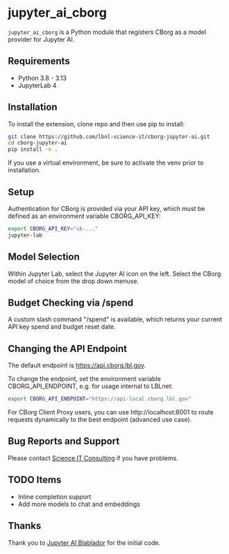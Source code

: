 # jupyter_ai_cborg

`jupyter_ai_cborg` is a Python module that registers CBorg as a model provider for Jupyter AI.

## Requirements

- Python 3.8 - 3.13
- JupyterLab 4

## Installation

To install the extension, clone repo and then use pip to install:

```bash
git clone https://github.com/lbnl-science-it/cborg-jupyter-ai.git
cd cborg-jupyter-ai
pip install -e .
```

If you use a virtual environment, be sure to activate the venv prior to installation.

## Setup

Authentication for CBorg is provided via your API key, which must be defined as an environment variable CBORG_API_KEY:

```bash
export CBORG_API_KEY="sk-..."
jupyter-lab
```

## Model Selection

Within Jupyter Lab, select the Jupyter AI icon on the left. Select the CBorg model of choice from the drop down menuse.

## Budget Checking via /spend

A custom slash command "/spend" is available, which returns your current API key spend and budget reset date.

## Changing the API Endpoint

The default endpoint is https://api.cborg.lbl.gov.

To change the endpoint, set the environment variable CBORG_API_ENDPOINT, e.g. for usage internal to LBLnet:

```bash
export CBORG_API_ENDPOINT="https://api-local.cborg.lbl.gov"
```

For CBorg Client Proxy users, you can use http://localhost:8001 to route requests dynamically to the best endpoint (advanced use case).

## Bug Reports and Support

Please contact [Science IT Consulting](scienceit@lbl.gov) if you have problems.

## TODO Items

- Inline completion support
- Add more models to chat and embeddings 

## Thanks

Thank you to [Jupyter AI Blablador](https://github.com/FZJ-JSC/jupyter-ai-blablador) for the initial code.


